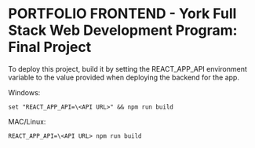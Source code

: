 # PORTFOLIO FRONTEND - York Full Stack Web Development Program: Final Project

To deploy this project, build it by setting the REACT_APP_API environment variable to the value provided when deploying the backend for the app.

Windows:
```
set "REACT_APP_API=\<API URL>" && npm run build
```
MAC/Linux:
```
REACT_APP_API=\<API URL> npm run build
```